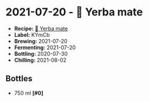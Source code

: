 # 2021-07-20 - 🌱 Yerba mate

* **Recipe:** [🌱 Yerba mate](../../recipes/mate.md)
* **Label:** KYmCb
* **Brewing:** 2021-07-20
* **Fermenting:** 2021-07-20
* **Bottling:** 2020-07-30
* **Chilling:** 2021-08-02

## Bottles

* 750 ml **[#0]**
